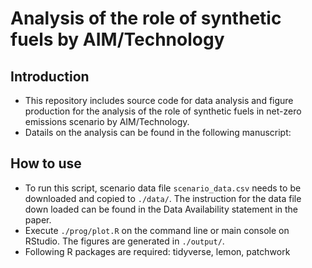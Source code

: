 # Analysis of the role of synthetic fuels by AIM/Technology

## Introduction
- This repository includes source code for data analysis and figure production for the analysis of the role of synthetic fuels in net-zero emissions scenario by AIM/Technology.
- Datails on the analysis can be found in the following manuscript:

## How to use
- To run this script, scenario data file `scenario_data.csv` needs to be downloaded and copied to `./data/`. The instruction for the data file down loaded can be found in the Data Availability statement in the paper.
- Execute `./prog/plot.R` on the command line or main console on RStudio. The figures are generated in `./output/`.
- Following R packages are required: tidyverse, lemon, patchwork
